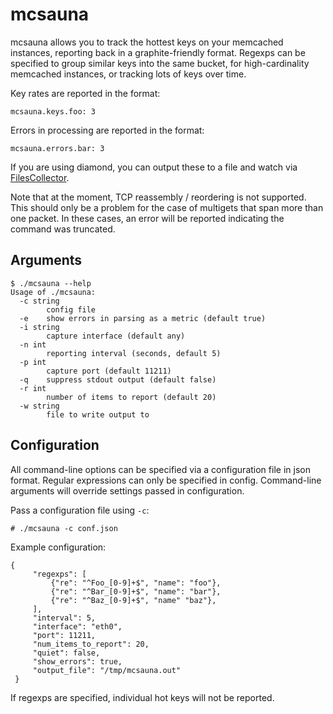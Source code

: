 # mcsauna

mcsauna allows you to track the hottest keys on your memcached instances,
reporting back in a graphite-friendly format.  Regexps can be specified to
group similar keys into the same bucket, for high-cardinality memcached
instances, or tracking lots of keys over time.

Key rates are reported in the format:

    mcsauna.keys.foo: 3

Errors in processing are reported in the format:

    mcsauna.errors.bar: 3

If you are using diamond, you can output these to a file and watch via
[FilesCollector](http://diamond.readthedocs.io/en/latest/collectors/FilesCollector/).

Note that at the moment, TCP reassembly / reordering is not supported.  This
should only be a problem for the case of multigets that span more than one
packet.  In these cases, an error will be reported indicating the command was
truncated.

## Arguments

    $ ./mcsauna --help
    Usage of ./mcsauna:
      -c string
            config file
      -e    show errors in parsing as a metric (default true)
      -i string
            capture interface (default any)
      -n int
            reporting interval (seconds, default 5)
      -p int
            capture port (default 11211)
      -q    suppress stdout output (default false)
      -r int
            number of items to report (default 20)
      -w string
            file to write output to


## Configuration

All command-line options can be specified via a configuration file in json
format.  Regular expressions can only be specified in config.  Command-line
arguments will override settings passed in configuration.

Pass a configuration file using `-c`:

    # ./mcsauna -c conf.json

Example configuration:

    {
         "regexps": [
             {"re": "^Foo_[0-9]+$", "name": "foo"},
             {"re": "^Bar_[0-9]+$", "name": "bar"},
             {"re": "^Baz_[0-9]+$", "name" "baz"},
         ],
         "interval": 5,
         "interface": "eth0",
         "port": 11211,
         "num_items_to_report": 20,
         "quiet": false,
         "show_errors": true,
         "output_file": "/tmp/mcsauna.out"
     }

If regexps are specified, individual hot keys will not be reported.
